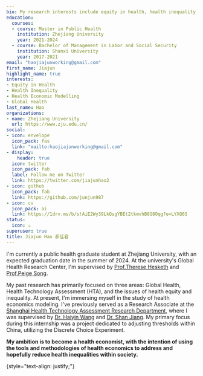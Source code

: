 ```yaml
---
bio: My research interests include equity in health, health inequality, health economic modelling, and global health.
education:
  courses:
  - course: Master in Public Health
    institution: Zhejiang University
    year: 2021-2024
  - course: Bachelor of Management in Labor and Social Security
    institution: Shanxi University
    year: 2017-2021
email: "haojiajunworking@gmail.com"
first_name: Jiajun
highlight_name: true
interests:
- Equity in Health
- Health Inequality
- Health Economic Modelling
- Global Health
last_name: Hao
organizations:
- name: Zhejiang University
  url: https://www.zju.edu.cn/
social:
- icon: envelope
  icon_pack: fas
  link: "mailto:haojiajunworking@gmail.com"
- display:
    header: true
  icon: twitter
  icon_pack: fab
  label: Follow me on Twitter
  link: https://twitter.com/jiajunhao2
- icon: github
  icon_pack: fab
  link: https://github.com/junjun987
- icon: cv
  icon_pack: ai
  link: https://1drv.ms/b/s!AiE2Wy39LkQsgYBEt2tkmvhB8G8Oqg?e=LYXQ6S
status:
  icon: ☕️
superuser: true
title: Jiajun Hao 郝佳君
---
```


I'm currently a public health graduate student at Zhejiang University, with an expected graduation date in the summer of 2024. At the university's Global Health Research Center, I'm supervised by [Prof.Therese Hesketh](https://profiles.ucl.ac.uk/4712-therese-hesketh) and [Prof.Peige Song](https://scholar.google.com/citations?hl=zh-CN&user=XmXf-W8AAAAJ). 

My past research has primarily focused on three areas: Global Health, Health Technology Assessment (HTA), and the issues of health equity and inequality. At present, I'm immersing myself in the study of health economics modeling. I've previously served as a Research Associate at the [Shanghai Health Technology Assessment Research Department](https://kygl.shdrc.org/), where I was supervised by [Dr. Haiyin Wang](https://www.sciconf.cn/cn/person-detail/449?user_id=KzMAIk_jic_xx7Boyic5xkVg_d_d) and [Dr. Shan Jiang](https://scholar.google.com/citations?hl=zh-CN&user=TeSuUycAAAAJ). My primary focus during this internship was a project dedicated to adjusting thresholds within China, utilizing the Discrete Choice Experiment.

**My ambition is to become a health economist, with the intention of using the tools and methodologies of health economics to address and hopefully reduce health inequalities within society.**

{style="text-align: justify;"}
